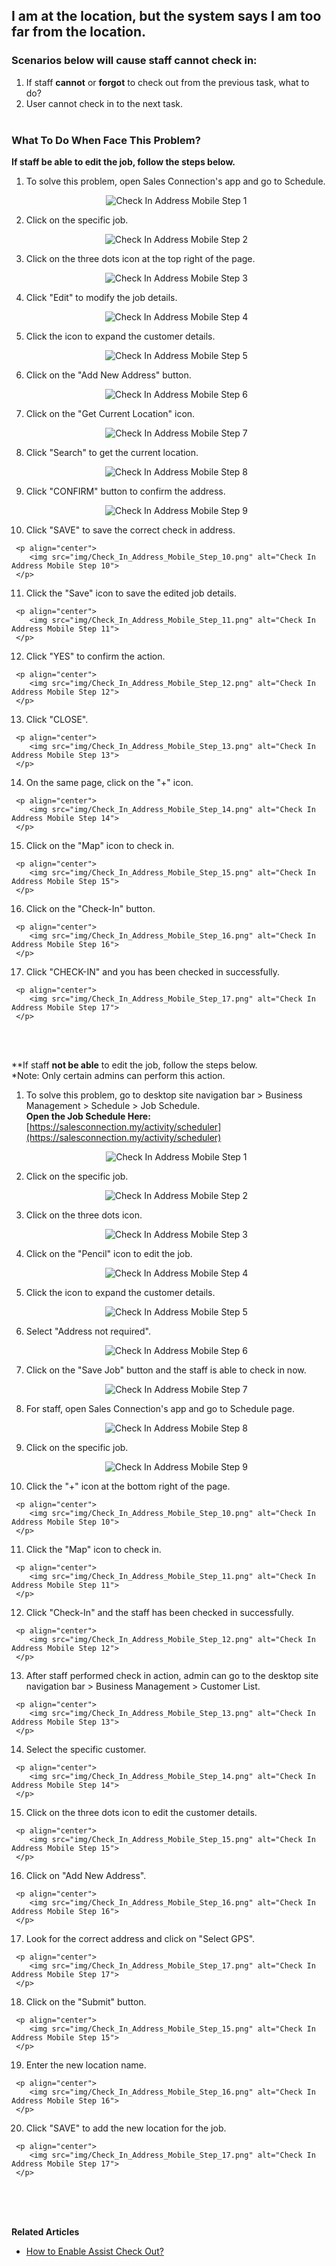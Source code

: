## I am at the location, but the system says I am too far from the location.

### Scenarios below will cause staff cannot check in:

  1. If staff **cannot** or **forgot** to check out from the previous task, what to do?<br>
  2. User cannot check in to the next task.<br><br>
  
### What To Do When Face This Problem?

  **If staff **be able** to edit the job, follow the steps below.**<br>
  1. To solve this problem, open Sales Connection's app and go to Schedule.<br>

     <p align="center">
        <img src="img/Check_In_Address_Mobile_Step_1.png" alt="Check In Address Mobile Step 1">
     </p>
     
  2. Click on the specific job.<br>

     <p align="center">
        <img src="img/Check_In_Address_Mobile_Step_2.png" alt="Check In Address Mobile Step 2">
     </p>

  3. Click on the three dots icon at the top right of the page.<br>

     <p align="center">
        <img src="img/Check_In_Address_Mobile_Step_3.png" alt="Check In Address Mobile Step 3">
     </p>
     
  4. Click "Edit" to modify the job details.<br>

     <p align="center">
        <img src="img/Check_In_Address_Mobile_Step_4.png" alt="Check In Address Mobile Step 4">
     </p>

  5. Click the icon to expand the customer details.<br>

     <p align="center">
        <img src="img/Check_In_Address_Mobile_Step_5.png" alt="Check In Address Mobile Step 5">
     </p>
     
  6. Click on the "Add New Address" button.<br>

     <p align="center">
        <img src="img/Check_In_Address_Mobile_Step_6.png" alt="Check In Address Mobile Step 6">
     </p>

  7. Click on the "Get Current Location" icon.<br>

     <p align="center">
        <img src="img/Check_In_Address_Mobile_Step_7.png" alt="Check In Address Mobile Step 7">
     </p>
     
  8. Click "Search" to get the current location.<br>

     <p align="center">
        <img src="img/Check_In_Address_Mobile_Step_8.png" alt="Check In Address Mobile Step 8">
     </p>

  9. Click "CONFIRM" button to confirm the address.<br>

     <p align="center">
        <img src="img/Check_In_Address_Mobile_Step_9.png" alt="Check In Address Mobile Step 9">
     </p>
     
  10. Click "SAVE" to save the correct check in address.<br>

     <p align="center">
        <img src="img/Check_In_Address_Mobile_Step_10.png" alt="Check In Address Mobile Step 10">
     </p>

  11. Click the "Save" icon to save the edited job details.<br>

     <p align="center">
        <img src="img/Check_In_Address_Mobile_Step_11.png" alt="Check In Address Mobile Step 11">
     </p>
     
  12. Click "YES" to confirm the action.<br>

     <p align="center">
        <img src="img/Check_In_Address_Mobile_Step_12.png" alt="Check In Address Mobile Step 12">
     </p>

  13. Click "CLOSE".<br>

     <p align="center">
        <img src="img/Check_In_Address_Mobile_Step_13.png" alt="Check In Address Mobile Step 13">
     </p>
     
  14. On the same page, click on the "+" icon.<br>

     <p align="center">
        <img src="img/Check_In_Address_Mobile_Step_14.png" alt="Check In Address Mobile Step 14">
     </p>

  15. Click on the "Map" icon to check in.<br>

     <p align="center">
        <img src="img/Check_In_Address_Mobile_Step_15.png" alt="Check In Address Mobile Step 15">
     </p>

  16. Click on the "Check-In" button.<br>

     <p align="center">
        <img src="img/Check_In_Address_Mobile_Step_16.png" alt="Check In Address Mobile Step 16">
     </p>
     
  17. Click "CHECK-IN" and you has been checked in successfully.<br>

     <p align="center">
        <img src="img/Check_In_Address_Mobile_Step_17.png" alt="Check In Address Mobile Step 17">
     </p>
     
<br><br>

  **If staff **not be able** to edit the job, follow the steps below.<br>
  *Note: Only certain admins can perform this action.<br>
  1. To solve this problem, go to desktop site navigation bar > Business Management > Schedule > Job Schedule.<br>
     **Open the Job Schedule Here:** [https://salesconnection.my/activity/scheduler](https://salesconnection.my/activity/scheduler)<br>

     <p align="center">
        <img src="img/Check_In_Address_Mobile_Step_1.png" alt="Check In Address Mobile Step 1">
     </p>
     
  2. Click on the specific job.<br>

     <p align="center">
        <img src="img/Check_In_Address_Mobile_Step_2.png" alt="Check In Address Mobile Step 2">
     </p>

  3. Click on the three dots icon.<br>

     <p align="center">
        <img src="img/Check_In_Address_Mobile_Step_3.png" alt="Check In Address Mobile Step 3">
     </p>
     
  4. Click on the "Pencil" icon to edit the job.<br>

     <p align="center">
        <img src="img/Check_In_Address_Mobile_Step_4.png" alt="Check In Address Mobile Step 4">
     </p>

  5. Click the icon to expand the customer details.<br>

     <p align="center">
        <img src="img/Check_In_Address_Mobile_Step_5.png" alt="Check In Address Mobile Step 5">
     </p>
     
  6. Select "Address not required".<br>

     <p align="center">
        <img src="img/Check_In_Address_Mobile_Step_6.png" alt="Check In Address Mobile Step 6">
     </p>

  7. Click on the "Save Job" button and the staff is able to check in now.<br>

     <p align="center">
        <img src="img/Check_In_Address_Mobile_Step_7.png" alt="Check In Address Mobile Step 7">
     </p>
     
  8. For staff, open Sales Connection's app and go to Schedule page.<br>

     <p align="center">
        <img src="img/Check_In_Address_Mobile_Step_8.png" alt="Check In Address Mobile Step 8">
     </p>

  9. Click on the specific job.<br>

     <p align="center">
        <img src="img/Check_In_Address_Mobile_Step_9.png" alt="Check In Address Mobile Step 9">
     </p>
     
  10. Click the "+" icon at the bottom right of the page.<br>

     <p align="center">
        <img src="img/Check_In_Address_Mobile_Step_10.png" alt="Check In Address Mobile Step 10">
     </p>

  11. Click the "Map" icon to check in.<br>

     <p align="center">
        <img src="img/Check_In_Address_Mobile_Step_11.png" alt="Check In Address Mobile Step 11">
     </p>
     
  12. Click "Check-In" and the staff has been checked in successfully.<br>

     <p align="center">
        <img src="img/Check_In_Address_Mobile_Step_12.png" alt="Check In Address Mobile Step 12">
     </p>

  13. After staff performed check in action, admin can go to the desktop site navigation bar > Business Management > Customer List.<br>

     <p align="center">
        <img src="img/Check_In_Address_Mobile_Step_13.png" alt="Check In Address Mobile Step 13">
     </p>
     
  14. Select the specific customer.<br>

     <p align="center">
        <img src="img/Check_In_Address_Mobile_Step_14.png" alt="Check In Address Mobile Step 14">
     </p>

  15. Click on the three dots icon to edit the customer details.<br>

     <p align="center">
        <img src="img/Check_In_Address_Mobile_Step_15.png" alt="Check In Address Mobile Step 15">
     </p>

  16. Click on "Add New Address".<br>

     <p align="center">
        <img src="img/Check_In_Address_Mobile_Step_16.png" alt="Check In Address Mobile Step 16">
     </p>
     
  17. Look for the correct address and click on "Select GPS".<br>

     <p align="center">
        <img src="img/Check_In_Address_Mobile_Step_17.png" alt="Check In Address Mobile Step 17">
     </p>
     
  18. Click on the "Submit" button.<br>

     <p align="center">
        <img src="img/Check_In_Address_Mobile_Step_15.png" alt="Check In Address Mobile Step 15">
     </p>

  19. Enter the new location name.<br>

     <p align="center">
        <img src="img/Check_In_Address_Mobile_Step_16.png" alt="Check In Address Mobile Step 16">
     </p>
     
  20. Click "SAVE" to add the new location for the job.<br>

     <p align="center">
        <img src="img/Check_In_Address_Mobile_Step_17.png" alt="Check In Address Mobile Step 17">
     </p>

<br><br><br>

**Related Articles**<br>
- [How to Enable Assist Check Out?](Enable_Assist_Check_Out.md)
